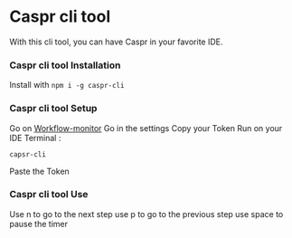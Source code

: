 # Caspr cli tool

With this cli tool, you can have Caspr in your favorite IDE.

### Caspr cli tool Installation
Install with `npm i -g caspr-cli`


### Caspr cli tool Setup
Go on [Workflow-monitor](https://caspr.theo.do/#/)
Go in the settings
Copy your Token
Run on your IDE Terminal : 
```
capsr-cli
```
Paste the Token

### Caspr cli tool Use

Use n to go to the next step
use p to go to the previous step
use space to pause the timer
